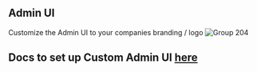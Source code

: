 ## Admin UI

Customize the Admin UI to your companies branding / logo
![Group 204](https://github.com/hanzoai/llm/assets/29436595/3b7dbfc2-6fcd-42af-996d-f734fb8f461b)

## Docs to set up Custom Admin UI [here](https://docs.llm.ai/docs/proxy/ui)
